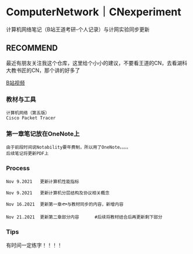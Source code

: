 # ComputerNetwork｜CNexperiment
计算机网络笔记（B站王道考研-个人记录）与计网实验同步更新


## RECOMMEND
最近有朋友关注我这个仓库，这里给个小小的建议，不要看王道的CN，去看湖科大教书匠的CN，那个讲的好多了


[B站视频]([B站视频](https://www.bilibili.com/video/BV19E411D78Q?from=search&seid=3189490211985821988&spm_id_from=333.337.0.0))

### 教材与工具
```
计算机网络（第五版）
Cisco Packet Tracer
```

### 第一章笔记放在OneNote上
```
由于前段时间说Notability要年费制，所以用了OneNote。。。。
后续笔记将更新PDF上
```

### Process
```
Nov 9.2021   更新计算机性能指标

Nov 9.2021   更新计算机分层结构及协议相关概念

Nov 16.2021  更新第一章🐟与教材同步的内容，新增内容

Nov 21.2021  更新第二章部分内容      #后续将教材结合后再更新剩下部分
```

### Tips
有时间一定练字！！！！

